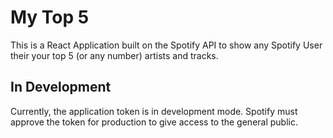 # My Top 5
This is a React Application built on the Spotify API to show any Spotify User their your top 5 (or any number) artists and tracks. 

## In Development
Currently, the application token is in development mode. Spotify must approve the token for production to give access to the general public. 
